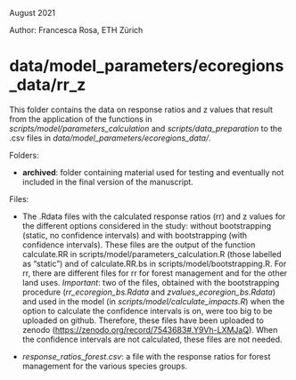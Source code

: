 August 2021

Author: Francesca Rosa, ETH Zürich

# data/model_parameters/ecoregions_data/rr_z

This folder contains the data on response ratios and z values that result from the application of the functions in *scripts/model/parameters_calculation* and
*scripts/data_preparation* to the .csv files in *data/model_parameters/ecoregions_data/*.

Folders:

- **archived**: folder containing material used for testing and eventually not included in the final version of the manuscript.

Files:

- The .Rdata files with the calculated response ratios (rr) and z values for the different 
	options considered in the study: without bootstrapping (static, no confidence intervals) and with bootstrapping (with confidence intervals). 
	These files are the output of the function calculate.RR in scripts/model/parameters_calculation.R (those labelled as “static”) and of 
	calculate.RR.bs in scripts/model/bootstrapping.R. For rr, there are different files for rr for forest management and for the other land uses.
	*Important*: two of the files, obtained with the bootstrapping procedure (*rr_ecoregion_bs.Rdata* and *zvalues_ecoregion_bs.Rdata*) and used 
	in the model (in *scripts/model/calculate_impacts.R*) when the option to calculate the confidence intervals is on, were too big to be uploaded 
	on github. Therefore, these files have been uploaded to zenodo (https://zenodo.org/record/7543683#.Y9Vh-LXMJaQ). 
	When the confidence intervals are not calculated, these files are not needed. 

- *response_ratios_forest.csv*: a file with the response ratios for forest management for the various species groups.
